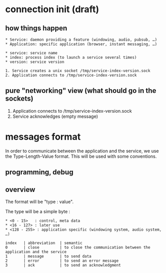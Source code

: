 # connection init (draft)

## how things happen

    * Service: daemon providing a feature (windowing, audio, pubsub, …)
    * Application: specific application (browser, instant messaging, …)
    
    * service: service name
    * index: process index (to launch a service several times)
    * version: service version

    1. Service creates a unix socket /tmp/service-index-version.sock
    2. Application connects to /tmp/service-index-version.sock

## pure "networking" view (what should go in the sockets)

1. Application connects to /tmp/service-index-version.sock
1. Service acknowledges (empty message)

# messages format

In order to communicate between the application and the service, we use the Type-Length-Value format.
This will be used with some conventions.

## programming, debug

## overview

The format will be "type : value".

The type will be a simple byte :

    * <0 - 15>   : control, meta data
    * <16 - 127> : later use
    * <128 - 255> : application specific (windowing system, audio system, …)

    index   | abbreviation  | semantic
    0       | close         | to close the communication between the application and the service
    1       | message       | to send data 
    2       | error         | to send an error message
    3       | ack           | to send an acknowledgment
